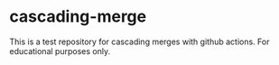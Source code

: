 # cascading-merge

This is a test repository for cascading merges with github actions. For educational purposes only.